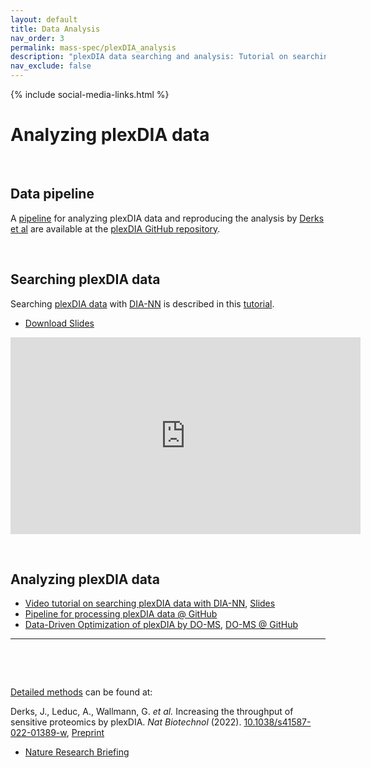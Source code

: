 ```yaml
---
layout: default
title: Data Analysis
nav_order: 3
permalink: mass-spec/plexDIA_analysis
description: "plexDIA data searching and analysis: Tutorial on searching and analyzing multiplexed DIA data from plexDIA"
nav_exclude: false
---
```

{% include social-media-links.html %}

# Analyzing plexDIA data

&nbsp;

## Data pipeline
A [pipeline][plexDIA_Code] for analyzing plexDIA data and reproducing the analysis by [Derks et al][plexDIA_Nature] are available at the [plexDIA GitHub repository][plexDIA_Code].  

&nbsp;


## Searching plexDIA data
Searching [plexDIA data](https://scp.slavovlab.net/Derks_et_al_2022) with [DIA-NN](https://github.com/vdemichev/DiaNN/releases/tag/1.8.1) is described in this [tutorial](https://youtu.be/0Wmg9LjDtgE).
* [Download Slides](https://plexdia.slavovlab.net/mass-spec/Searching-plexDIA-data-with-DIA-NN.pdf)

<iframe width="560" height="315" src="https://www.youtube.com/embed/0Wmg9LjDtgE" title="YouTube video player" frameborder="0" allow="accelerometer; autoplay; clipboard-write; encrypted-media; gyroscope; picture-in-picture" allowfullscreen></iframe>

&nbsp;



## Analyzing plexDIA data

* [Video tutorial on searching plexDIA data with DIA-NN](https://youtu.be/0Wmg9LjDtgE), [Slides](https://plexdia.slavovlab.net/mass-spec/Searching-plexDIA-data-with-DIA-NN.pdf)
* [Pipeline for processing plexDIA data @ GitHub](https://github.com/SlavovLab/SPP)
* [Data-Driven Optimization of plexDIA by DO-MS](https://do-ms.slavovlab.net/),  [DO-MS @ GitHub](https://github.com/SlavovLab/DO-MS)

-------

&nbsp;

&nbsp;

[Detailed methods](https://www.nature.com/articles/s41587-022-01389-w#Sec12) can be found at:

Derks, J., Leduc, A., Wallmann, G. *et al.* Increasing the throughput of sensitive proteomics by plexDIA. *Nat Biotechnol* (2022). [10.1038/s41587-022-01389-w][plexDIA_Nature],  [Preprint][plexDIA_Article]
* [Nature Research Briefing](https://www.nature.com/articles/s41587-022-01411-1)



[plexDIA_Article]: https://doi.org/10.1101/2021.11.03.467007 "Multiplexed data-independent acquisition by plexDIA"
[plexDIA_Nature]: https://doi.org/10.1038/s41587-022-01389-w "Derks, J., Slavov, N. et al. Increasing the throughput of sensitive proteomics by plexDIA. Nat Biotechnol (2022)"
[plexDIA_Code]: https://github.com/SlavovLab/plexDIA "plexDIA data analysis pipeline, GitHub repository from the Slavov Laboratory"




&nbsp;  

&nbsp;

&nbsp;  

&nbsp;

&nbsp;

&nbsp;

&nbsp;

&nbsp;

&nbsp;

&nbsp;

&nbsp;

&nbsp;

&nbsp;

&nbsp;

&nbsp;

&nbsp;

&nbsp;

&nbsp;
